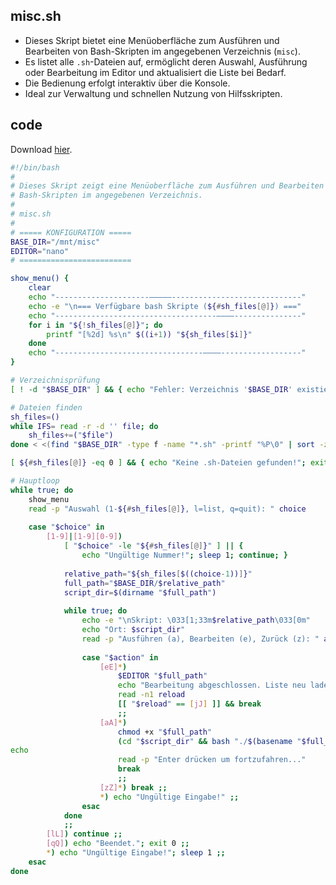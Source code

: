 ## misc.sh

- Dieses Skript bietet eine Menüoberfläche zum Ausführen und Bearbeiten von Bash-Skripten im angegebenen Verzeichnis (`misc`).
- Es listet alle `.sh`-Dateien auf, ermöglicht deren Auswahl, Ausführung oder Bearbeitung im Editor und aktualisiert die Liste bei Bedarf.
- Die Bedienung erfolgt interaktiv über die Konsole.
- Ideal zur Verwaltung und schnellen Nutzung von Hilfsskripten.

## code
Download [hier](https://raw.githubusercontent.com/ramanet/toolboxx/main/scripts/misc.sh).
```bash
#!/bin/bash
#
# Dieses Skript zeigt eine Menüoberfläche zum Ausführen und Bearbeiten von
# Bash-Skripten im angegebenen Verzeichnis.
#
# misc.sh
#
# ===== KONFIGURATION =====
BASE_DIR="/mnt/misc"
EDITOR="nano"
# =========================

show_menu() {
    clear
    echo "---------------------—————-----------------------------"
    echo -e "\n=== Verfügbare bash Skripte (${#sh_files[@]}) ==="
    echo "------------------------------------————---------------"
    for i in "${!sh_files[@]}"; do
        printf "[%2d] %s\n" $((i+1)) "${sh_files[$i]}"
    done
    echo "---------------------------------————------------------"
}

# Verzeichnisprüfung
[ ! -d "$BASE_DIR" ] && { echo "Fehler: Verzeichnis '$BASE_DIR' existiert nicht!"; exit 1; }

# Dateien finden
sh_files=()
while IFS= read -r -d '' file; do
    sh_files+=("$file")
done < <(find "$BASE_DIR" -type f -name "*.sh" -printf "%P\0" | sort -z)

[ ${#sh_files[@]} -eq 0 ] && { echo "Keine .sh-Dateien gefunden!"; exit 1; }

# Hauptloop
while true; do
    show_menu
    read -p "Auswahl (1-${#sh_files[@]}, l=list, q=quit): " choice
    
    case "$choice" in
        [1-9]|[1-9][0-9])
            [ "$choice" -le "${#sh_files[@]}" ] || { 
                echo "Ungültige Nummer!"; sleep 1; continue; }
            
            relative_path="${sh_files[$((choice-1))]}"
            full_path="$BASE_DIR/$relative_path"
            script_dir=$(dirname "$full_path")
            
            while true; do
                echo -e "\nSkript: \033[1;33m$relative_path\033[0m"
                echo "Ort: $script_dir"
                read -p "Ausführen (a), Bearbeiten (e), Zurück (z): " action
                
                case "$action" in
                    [eE]*) 
                        $EDITOR "$full_path"
                        echo "Bearbeitung abgeschlossen. Liste neu laden? (j/n)"
                        read -n1 reload
                        [[ "$reload" == [jJ] ]] && break
                        ;;
                    [aA]*)
                        chmod +x "$full_path"
                        (cd "$script_dir" && bash "./$(basename "$full_path")")
echo
                        read -p "Enter drücken um fortzufahren..."
                        break
                        ;;
                    [zZ]*) break ;;
                    *) echo "Ungültige Eingabe!" ;;
                esac
            done
            ;;
        [lL]) continue ;;
        [qQ]) echo "Beendet."; exit 0 ;;
        *) echo "Ungültige Eingabe!"; sleep 1 ;;
    esac
done
```
